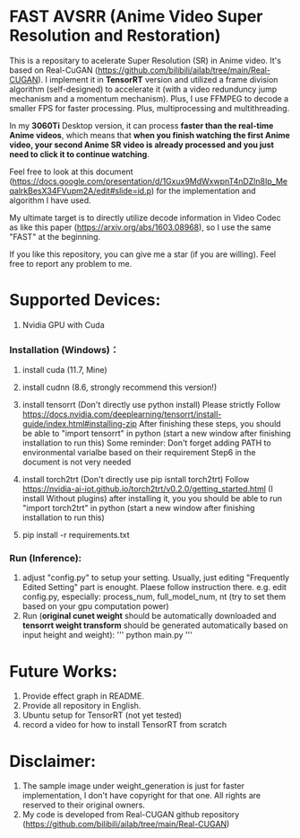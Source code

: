 # FAST AVSRR (Anime Video Super Resolution and Restoration)
This is a repositary to acelerate Super Resolution (SR) in Anime video.
It's based on Real-CuGAN (https://github.com/bilibili/ailab/tree/main/Real-CUGAN). 
I implement it in **TensorRT** version and utilized a frame division algorithm (self-designed) to accelerate it (with a video redunduncy jump mechanism and a momentum mechanism). Plus, I use FFMPEG to decode a smaller FPS for faster processing. Plus, multiprocessing and multithreading.

In my **3060Ti** Desktop version, it can process **faster than the real-time Anime videos**, which means that **when you finish watching the first Anime video, your second Anime SR video is already processed and you just need to click it to continue watching**.

Feel free to look at this document (https://docs.google.com/presentation/d/1Gxux9MdWxwpnT4nDZln8Ip_MeqalrkBesX34FVupm2A/edit#slide=id.p) for the implementation and algorithm I have used.

My ultimate target is to directly utilize decode information in Video Codec as like this paper (https://arxiv.org/abs/1603.08968), so I use the same "FAST" at the beginning.


If you like this repository, you can give me a star (if you are willing). Feel free to report any problem to me.


# Supported Devices:
1. Nvidia GPU with Cuda

### Installation (Windows)：
1. install cuda (11.7, Mine)
2. install cudnn (8.6, strongly recommend this version!)
3. install tensorrt (Don't directly use python install)
    Please strictly Follow https://docs.nvidia.com/deeplearning/tensorrt/install-guide/index.html#installing-zip
    After finishing these steps, you should be able to "import tensorrt" in python (start a new window after finishing installation to run this)
    Some reminder:
        Don't forget adding PATH to environmental varialbe based on their requirement
        Step6 in the document is not very needed

4. install torch2trt (Don't directly use pip isntall torch2trt)
    Follow https://nvidia-ai-iot.github.io/torch2trt/v0.2.0/getting_started.html   (I install Without plugins)
    after installing it, you you should be able to run "import torch2trt" in python (start a new window after finishing installation to run this)

5. pip install -r requirements.txt




### Run (Inference):
<!-- 1. download cunet weight (https://github.com/bilibili/ailab/blob/main/Real-CUGAN/Changelog_CN.md) and name it as "cunet_weight.pth" and put it under the folder "weights/" (you will need to first make the directory "weights") -->
<!-- 1. generate weights first by edit your desired Low Resolution input size (lr_h, lr_width) in weight_generation/weight_generator.py in main() -->
1. adjust "config.py" to setup your setting. Usually, just editing "Frequently Edited Setting" part is enought. Plaese follow instruction there.
    e.g. edit config.py, especially: process_num, full_model_num, nt  (try to set them based on your gpu computation power)
1. Run (**original cunet weight** should be automatically downloaded and **tensorrt weight transform** should be generated automatically based on input height and weight):
'''
python main.py
'''

<!-- 1. run "python mass_production.py" to process all videos inside a folder (needed to edit input_dir && store_dir)
   run "python main.py" to process just one single file (edit input and output directory in config.py by inp_path && store_dir) [**This mode doesn't use any multiprocessing**, so it's **much slower than mass_production.py**]
    (Wait me to update parallel.py) -->
    


# Future Works:
1. Provide effect graph in README.
1. Provide all repository in English.
1. Ubuntu setup for TensorRT (not yet tested)
1. record a video for how to install TensorRT from scratch


# Disclaimer:
1. The sample image under weight_generation is just for faster implementation, I don't have copyright for that one. All rights are reserved to their original owners.
2. My code is developed from Real-CUGAN github repository (https://github.com/bilibili/ailab/tree/main/Real-CUGAN)

